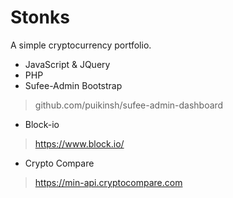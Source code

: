 # Stonks
A simple cryptocurrency portfolio.
- JavaScript & JQuery
- PHP
- Sufee-Admin Bootstrap
> github.com/puikinsh/sufee-admin-dashboard
- Block-io
> https://www.block.io/
- Crypto Compare
> https://min-api.cryptocompare.com


